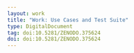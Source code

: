 ```yaml
---
layout: work
title: "Work: Use Cases and Test Suite"
type: DigitalDocument
tag: doi:10.5281/ZENODO.375624
doi: doi:10.5281/ZENODO.375624
---
```

